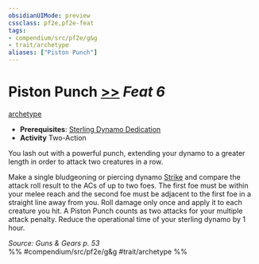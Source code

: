 ```yaml
---
obsidianUIMode: preview
cssclass: pf2e,pf2e-feat
tags:
- compendium/src/pf2e/g&g
- trait/archetype
aliases: ["Piston Punch"]
---
```

# Piston Punch  [>>](/rules/core-rulebook/chapter-9-playing-the-game.md#Actions "Two-Action") *Feat 6*  
[archetype](/rules/traits/archetype.md)  

- **Prerequisites**: [Sterling Dynamo Dedication](/compendium/feats/sterling-dynamo-dedication-g-g.md)
- **Activity** Two-Action

You lash out with a powerful punch, extending your dynamo to a greater length in order to attack two creatures in a row.

Make a single bludgeoning or piercing dynamo [Strike](/rules/actions/strike.md) and compare the attack roll result to the ACs of up to two foes. The first foe must be within your melee reach and the second foe must be adjacent to the first foe in a straight line away from you. Roll damage only once and apply it to each creature you hit. A Piston Punch counts as two attacks for your multiple attack penalty. Reduce the operational time of your sterling dynamo by 1 hour.

*Source: Guns & Gears p. 53*  
%% #compendium/src/pf2e/g&g #trait/archetype %%
